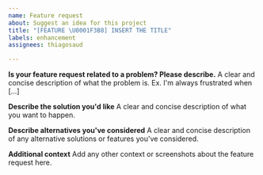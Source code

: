 ```yaml
---
name: Feature request
about: Suggest an idea for this project
title: "[FEATURE \U0001F3B8] INSERT THE TITLE"
labels: enhancement
assignees: thiagosaud

---
```


**Is your feature request related to a problem? Please describe.**
A clear and concise description of what the problem is. Ex. I'm always frustrated when [...]

**Describe the solution you'd like**
A clear and concise description of what you want to happen.

**Describe alternatives you've considered**
A clear and concise description of any alternative solutions or features you've considered.

**Additional context**
Add any other context or screenshots about the feature request here.
